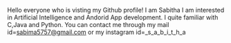 Hello everyone who is visting my Github profile!
I am Sabitha
I am interested in Artificial Intelligence and Andorid App development.
I quite familiar with C,Java and Python.
You can contact me through my mail id=sabima5757@gmail.com or my instagram id=_s_a_b_i_t_h_a

